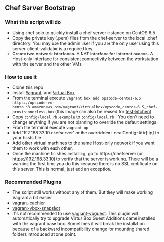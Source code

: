 ## Chef Server Bootstrap ##
### What this script will do ###
- Using chef solo to quickly install a chef server instance on CentOS 6.5
- Copy the private key (.pem) files from the chef-server to the local .chef directory. You may use the admin user if you are the only user using this server. client-validator is a required key.
- Create two network interfaces. A NAT interface for internet access. A Host-only interface for consistent connectivity between the workstation with the server and the other VMs

### How to use it ###
- Clone this repo
- Install [Vagrant](https://www.vagrantup.com/), and [Virtual Box](https://www.virtualbox.org/)
- From the terminal execute `vagrant box add opscode-centos-6.5 https://opscode-vm-bento.s3.amazonaws.com/vagrant/virtualbox/opscode_centos-6.5_chef-provisionerless.box` (this image can also be reused for [test-kitchen](https://github.com/test-kitchen/test-kitchen))
- Copy `config/local.rb.example` to `config/local.rb` | You don't need to change anything if you are not planning to override the default settings.
- From the terminal execute `vagrant up`
- Add '192.168.33.10 chefserver' or the overridden LocalConfig::Attr[:ip] to your hosts file
- Add other virtual machines to the same Host-only network if you want them to work with each other.
- Once the machine finishes installing, go to https://chefserver (or https://192.168.33.10) to verify that the server is working. There will be a warning the first time you do this because there is no SSL certificate on this server. This is normal, just add an exception.

### Recommended Plugins ###
- The script still works without any of them. But they will make working Vagrant a bit easier
- [vagrant-cachier](https://github.com/fgrehm/vagrant-cachier)
- [vagrant-vbox-snapshot](https://github.com/dergachev/vagrant-vbox-snapshot)
- It's not recommended to use [vagrant-vbguest](https://github.com/dotless-de/vagrant-vbguest). This plugin will automatically try to upgrade VirtualBox Guest Additions came installed with the vagrant base box. Sometimes it will break the installation because of a backward incompatibility change for mounting shared folders introduced at one point.
